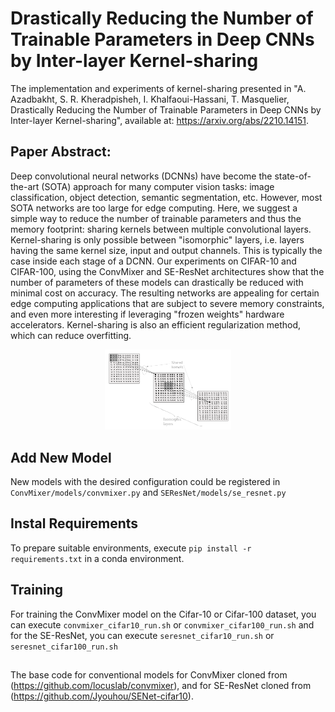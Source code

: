
# Drastically Reducing the Number of Trainable Parameters in Deep CNNs by Inter-layer Kernel-sharing

The implementation and experiments of kernel-sharing presented in "A. Azadbakht, S. R. Kheradpisheh, I. Khalfaoui-Hassani, T. Masquelier, Drastically Reducing the Number of Trainable Parameters in Deep CNNs by Inter-layer Kernel-sharing", available at: https://arxiv.org/abs/2210.14151.

## Paper Abstract:
Deep convolutional neural networks (DCNNs) have become the state-of-the-art (SOTA) approach for many computer vision tasks: image classification, object detection, semantic segmentation, etc. However, most SOTA networks are too large for edge computing. Here, we suggest a simple way to reduce the number of trainable parameters and thus the memory footprint: sharing kernels between multiple convolutional layers. Kernel-sharing is only possible between "isomorphic" layers, i.e. layers having the same kernel size, input and output channels. This is typically the case inside each stage of a DCNN. Our experiments on CIFAR-10 and CIFAR-100, using the ConvMixer and SE-ResNet architectures show that the number of parameters of these models can drastically be reduced with minimal cost on accuracy. The resulting networks are appealing for certain edge computing applications that are subject to severe memory constraints, and even more interesting if leveraging "frozen weights" hardware accelerators. Kernel-sharing is also an efficient regularization method, which can reduce overfitting.
  
<!-- ![alt text](https://github.com/AlirezaAzadbakht/kernel-sharing/blob/main/figs/shared-kernel.png?raw=true=100x20) -->
<p align="center">
  <img src="https://github.com/AlirezaAzadbakht/kernel-sharing/blob/main/figs/shared-kernel.png" style="width:40%;" />
</p>

## Add New Model

New models with the desired configuration could be registered in `ConvMixer/models/convmixer.py` and `SEResNet/models/se_resnet.py`
  
## Instal Requirements 
To prepare suitable environments, execute `pip install -r requirements.txt` in a conda environment.

## Training

For training the ConvMixer model on the Cifar-10 or Cifar-100 dataset, you can execute `convmixer_cifar10_run.sh` or `convmixer_cifar100_run.sh`
 and for the SE-ResNet, you can execute `seresnet_cifar10_run.sh` or `seresnet_cifar100_run.sh`

##
The base code for conventional models for ConvMixer cloned from (https://github.com/locuslab/convmixer), and for SE-ResNet cloned from (https://github.com/Jyouhou/SENet-cifar10). 
